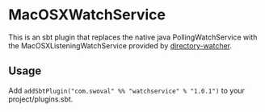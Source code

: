 MacOSXWatchService
===
This is an sbt plugin that replaces the native java PollingWatchService with the MacOSXListeningWatchService provided by [directory-watcher](https://github.com/gmethvin/directory-watcher).

Usage
---
Add `addSbtPlugin("com.swoval" %% "watchservice" % "1.0.1")` to your project/plugins.sbt.
